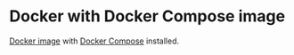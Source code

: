 # Docker with Docker Compose image

[Docker image](https://hub.docker.com/_/docker/) with [Docker Compose](https://github.com/docker/compose) installed.
